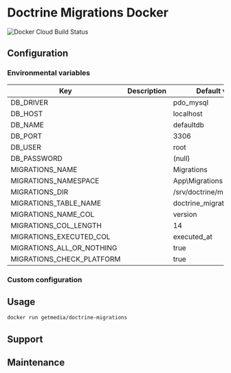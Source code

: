 # Doctrine Migrations Docker

![Docker Cloud Build Status](https://img.shields.io/docker/cloud/build/getmedia/doctrine-migrations?style=flat-square)

## Configuration

### Environmental variables

| Key | Description | Default value |
| --- | --- | --- |
| DB_DRIVER |  | pdo_mysql |
| DB_HOST |  | localhost |
| DB_NAME |  | defaultdb |
| DB_PORT |  | 3306 |
| DB_USER |  | root |
| DB_PASSWORD |  | (null) |
| MIGRATIONS_NAME |  | Migrations |
| MIGRATIONS_NAMESPACE |  | App\Migrations |
| MIGRATIONS_DIR |  | /srv/doctrine/migrations |
| MIGRATIONS_TABLE_NAME |  | doctrine_migration_versions |
| MIGRATIONS_NAME_COL |  | version |
| MIGRATIONS_COL_LENGTH |  | 14 |
| MIGRATIONS_EXECUTED_COL |  | executed_at |
| MIGRATIONS_ALL_OR_NOTHING |  | true |
| MIGRATIONS_CHECK_PLATFORM |  | true |

### Custom configuration

## Usage

```bash
docker run getmedia/doctrine-migrations
```

## Support

## Maintenance
